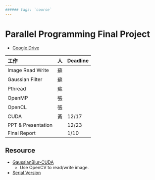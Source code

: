```yaml
---
###### tags: `course`
---
```


# Parallel Programming Final Project

- [Google Drive](https://drive.google.com/drive/u/1/folders/1QcagE8clSfbH9h9X7P2mr_oCyhBWSPmh)


| 工作               | 人  | Deadline |
|:------------------ |:--- |:-------- |
| Image Read Write   | 蘇  |          |
| Gaussian Filter    | 蘇  |          |
| Pthread            | 蘇  |          |
| OpenMP             | 張  |          |
| OpenCL             | 張  |          |
| CUDA               | 黃  | 12/17    |
| PPT & Presentation |     | 12/23    |
| Final Report       |     | 1/10     |


## Resource

- [GaussianBlur-CUDA](https://github.com/jIdle/GaussianBlur-CUDA)
    - Use OpenCV to read/write image.
- [Serial Version](https://github.com/estradjm/Parallel-Gaussian-Blurring)
